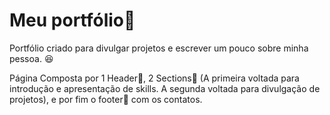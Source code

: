          
<h1> Meu portfólio📖 </h1>

<p> Portfólio criado para divulgar projetos e escrever um pouco sobre minha pessoa. 😆</p>

<p align="left">
     Página Composta por 1 Header📝, 2 Sections🔖 (A primeira voltada para introdução e apresentação de skills. A segunda voltada para divulgação de projetos), e por fim o            footer👣 com os contatos.
</p>



